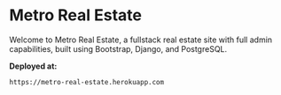 # Metro Real Estate

Welcome to Metro Real Estate, a fullstack real estate site with full admin capabilities, built using Bootstrap, Django, and PostgreSQL.

**Deployed at:**
```
https://metro-real-estate.herokuapp.com
```
